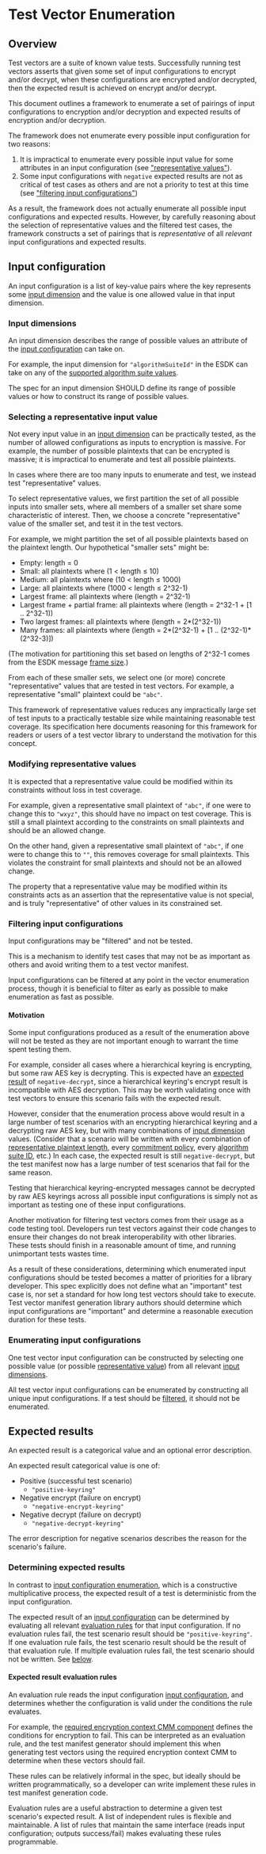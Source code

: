 [//]: # "Copyright Amazon.com Inc. or its affiliates. All Rights Reserved."
[//]: # "SPDX-License-Identifier: CC-BY-SA-4.0"

# Test Vector Enumeration 

## Overview

Test vectors are a suite of known value tests.
Successfully running test vectors asserts that
given some set of input configurations to encrypt and/or decrypt,
when these configurations are encrypted and/or decrypted,
then the expected result is achieved on encrypt and/or decrypt.

This document outlines a framework
to enumerate a set of pairings
of input configurations to encryption and/or decryption
and expected results of encryption and/or decryption.

The framework does not enumerate
every possible input configuration for two reasons:
1. It is impractical to enumerate every possible input value 
for some attributes in an input configuration
(see ["representative values"](#selecting-a-representative-input-value)).
2. Some input configurations with `negative` expected results
are not as critical of test cases as others
and are not a priority to test at this time
(see ["filtering input configurations"](#filtering-input-configurations))

As a result,
the framework does not actually enumerate
all possible input configurations and expected results.
However, by carefully reasoning about
the selection of representative values
and the filtered test cases,
the framework constructs a set of pairings
that is *representative* of all *relevant*
input configurations and expected results.

## Input configuration

An input configuration is a list of key-value pairs
where the key represents some [input dimension](#input-dimensions)
and the value is one allowed value in that input dimension.

### Input dimensions

An input dimension describes the range of possible values
an attribute of the [input configuration](#input-configuration) can take on.

For example, the input dimension for `"algorithmSuiteId"`
in the ESDK can take on any of the [supported algorithm suite values](../algorithm-suites.md#supported-algorithm-suites-enum).

The spec for an input dimension SHOULD define
its range of possible values
or how to construct its range of possible values.

### Selecting a representative input value

Not every input value in an [input dimension](#input-dimensions) can be practically tested, 
as the number of allowed configurations as inputs to encryption is massive.
For example, the number of possible plaintexts that can be encrypted is massive;
it is impractical to enumerate and test all possible plaintexts.

In cases where there are too many inputs to enumerate and test,
we instead test "representative" values.

To select representative values,
we first partition the set of all possible inputs
into smaller sets,
where all members of a smaller set share some characteristic of interest.
Then, we choose a concrete "representative" value of the smaller set,
and test it in the test vectors.

For example, we might partition the set of all possible plaintexts
based on the plaintext length.
Our hypothetical "smaller sets" might be:
* Empty: length = 0
* Small: all plaintexts where (1 < length ≤ 10)
* Medium: all plaintexts where (10 < length ≤ 1000)
* Large: all plaintexts where (1000 < length ≤ 2^32-1)
* Largest frame: all plaintexts where (length = 2^32-1)
* Largest frame + partial frame: all plaintexts where (length = 2^32-1 + [1 .. 2^32-1))
* Two largest frames: all plaintexts where (length = 2*(2^32-1))
* Many frames: all plaintexts where (length = 2*(2^32-1) + [1 .. (2^32-1)*(2^32-3)])

(The motivation for partitioning this set based on lengths of 2^32-1 comes from the ESDK message [frame size](https://docs.aws.amazon.com/encryption-sdk/latest/developer-guide/message-format.html#body-framing).)

From each of these smaller sets, we select one (or more) 
concrete "representative" values that are tested in test vectors.
For example, a representative "small" plaintext could be `"abc"`.

This framework of representative values
reduces any impractically large set of test inputs
to a practically testable size
while maintaining reasonable test coverage.
Its specification here documents reasoning for this framework
for readers or users of a test vector library
to understand the motivation for this concept.

### Modifying representative values

It is expected that a representative value could be modified
within its constraints
without loss in test coverage.

For example,
given a representative small plaintext of `"abc"`,
if one were to change this to `"wxyz"`,
this should have no impact on test coverage.
This is still a small plaintext
according to the constraints on small plaintexts
and should be an allowed change.

On the other hand,
given a representative small plaintext of `"abc"`,
if one were to change this to `""`,
this removes coverage for small plaintexts.
This violates the constraint for small plaintexts
and should not be an allowed change.

The property that a representative value may be modified within its constraints
acts as an assertion that the representative value is not special,
and is truly "representative" of other values in its constrained set.

### Filtering input configurations

Input configurations may be "filtered"
and not be tested.

This is a mechanism to identify test cases that
may not be as important as others
and avoid writing them to a test vector manifest.

Input configurations can be filtered at any point in the vector enumeration process,
though it is beneficial to filter as early as possible
to make enumeration as fast as possible.

#### Motivation

Some input configurations produced as a result of the enumeration above
will not be tested
as they are not important enough
to warrant the time spent testing them.

For example,
consider all cases where a hierarchical keyring is encrypting,
but some raw AES key is decrypting.
This is expected have an [expected result](#expected-results) of `negative-decrypt`,
since a hierarchical keyring's encrypt result is incompatible with AES decryption.
This may be worth validating once with test vectors to ensure this scenario
fails with the expected result.

However, consider that the enumeration process above
would result in a large number of test scenarios
with an encrypting hierarchical keyring and a decrypting raw AES key,
but with many combinations of [input dimension](#input-dimensions) values.
(Consider that a scenario will be written with every combination of [representative plaintext length](esdk-test-vector-enumeration.md#representative-plaintext-constraints),
every [commitment policy](../../client-apis/client.md#commitment-policy), every [algorithm suite ID](../algorithm-suites.md#algorithm-suite-id), etc.)
In each case, the expected result is still `negative-decrypt`,
but the test manifest now has a large number of test scenarios
that fail for the same reason.

Testing that hierarchical keyring-encrypted messages
cannot be decrypted by raw AES keyrings
across all possible input configurations
is simply not as important
as testing one of these input configurations.

Another motivation for filtering test vectors
comes from their usage as a code testing tool.
Developers run test vectors against their code changes
to ensure their changes
do not break interoperability with other libraries.
These tests should finish in a reasonable amount of time, and
running unimportant tests wastes time.

As a result of these considerations,
determining which enumerated input configurations
should be tested
becomes a matter of priorities
for a library developer.
This spec explicitly does not define
what an "important" test case is,
nor set a standard for how long test vectors should take to execute.
Test vector manifest generation library authors
should determine which input configurations are "important"
and determine a reasonable execution duration for these tests.

### Enumerating input configurations

One test vector input configuration can be constructed by selecting one possible value (or possible [representative value](test-vector-enumeration.md#selecting-a-representative-input-value)) from all relevant [input dimensions](test-vector-enumeration.md#input-dimensions).

All test vector input configurations can be enumerated by constructing all unique input configurations.
If a test should be [filtered](#filtering-input-configurations), it should not be enumerated.

## Expected results

An expected result is a categorical value
and an optional error description.

An expected result categorical value is one of:
* Positive (successful test scenario)
    * `"positive-keyring"`
* Negative encrypt (failure on encrypt)
    * `"negative-encrypt-keyring"`
* Negative decrypt (failure on decrypt)
    * `"negative-decrypt-keyring"`

The error description for negative scenarios
describes the reason for the scenario's failure.

### Determining expected results

In contrast to [input configuration enumeration](#enumerating-input-configurations),
which is a constructive multiplicative process,
the expected result of a test
is deterministic from the input configuration.

The expected result of an [input configuration](#input-configuration) can be determined
by evaluating all relevant [evaluation rules](#expected-result-evaluation-rules) for that input configuration.
If no evaluation rules fail, the test scenario result should be `"positive-keyring"`.
If one evaluation rule fails, the test scenario result should be the result of that evaluation rule.
If multiple evaluation rules fail, the test scenario should not be written. See [below](#multiple-errors-todo).

#### Expected result evaluation rules

An evaluation rule reads the input configuration [input configuration](#input-configuration),
and determines whether the configuration is valid
under the conditions the rule evaluates.

For example,
the [required encryption context CMM component](complete-vectors/required-encryption-context-cmm.md#required-encryption-context-cmm-failures-on-encrypt)
defines the conditions for encryption to fail.
This can be interpreted as an evaluation rule,
and the test manifest generator should implement this
when generating test vectors using the required encryption context CMM
to determine when these vectors should fail.

These rules can be relatively informal in the spec,
but ideally should be written programmatically,
so a developer can write implement these rules in test manifest generation code.

Evaluation rules are a useful abstraction to determine a given test scenario's expected result.
A list of independent rules is flexible and maintainable.
A list of rules that maintain the same interface
(reads input configuration; outputs success/fail)
makes evaluating these rules programmable.
